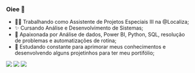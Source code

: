 ### Oiee 👋

- 🧑‍💻 Trabalhando como Assistente de Projetos Especiais III na @Localiza;
- ✨ Cursando Análise e Desenvolvimento de Sistemas;
- 💓 Apaixonada por Análise de dados, Power BI, Python, SQL, resolução de problemas e automatizações de rotina;
- 🔭 Estudando constante para aprimorar meus conhecimentos e desenvolvendo alguns projetinhos para ter meu portifólio;


<div> 

<a href="https://instagram.com/caroolfialho" target="_blank"><img src="https://img.shields.io/badge/-Instagram-%23E4405F?style=for-the-badge&logo=instagram&logoColor=white" target="_blank"></a>
  <a href = "mailto:carolfiialho@gmail.com"><img src="https://img.shields.io/badge/-Gmail-%23333?style=for-the-badge&logo=gmail&logoColor=white" target="_blank"></a>
  <a href="https://www.linkedin.com/in/anacarolinefialho/" target="_blank"><img src="https://img.shields.io/badge/-LinkedIn-%230077B5?style=for-the-badge&logo=linkedin&logoColor=white" target="_blank"></a> 
  
</div>   

